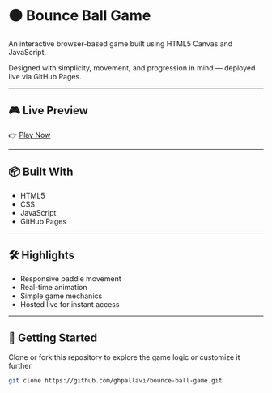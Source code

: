 # 🟠 Bounce Ball Game

An interactive browser-based game built using HTML5 Canvas and JavaScript.

Designed with simplicity, movement, and progression in mind — deployed live via GitHub Pages.

---

## 🎮 Live Preview

👉 [Play Now](https://ghpallavi.github.io/bounce-ball-game/)

---

## 📦 Built With

- HTML5
- CSS
- JavaScript
- GitHub Pages

---

## 🛠️ Highlights

- Responsive paddle movement
- Real-time animation
- Simple game mechanics
- Hosted live for instant access

---

## 🚀 Getting Started

Clone or fork this repository to explore the game logic or customize it further.

```bash
git clone https://github.com/ghpallavi/bounce-ball-game.git


